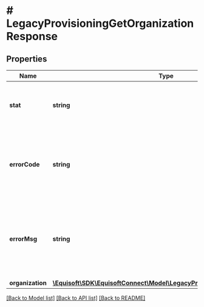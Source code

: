 # # LegacyProvisioningGetOrganizationResponse

## Properties

Name | Type | Description | Notes
------------ | ------------- | ------------- | -------------
**stat** | **string** | Status of the request that has been made. Can be &#39;ok&#39; or &#39;fail&#39; | [optional] 
**errorCode** | **string** | If the request has failed, this element will contain the error code related to the problem encountered. | [optional] 
**errorMsg** | **string** | If the request has failed, this element will contain the error message related to the problem encountered. | [optional] 
**organization** | [**\Equisoft\SDK\EquisoftConnect\Model\LegacyProvisioningOrganizationItem**](LegacyProvisioningOrganizationItem.md) |  | 

[[Back to Model list]](../../README.md#documentation-for-models) [[Back to API list]](../../README.md#documentation-for-api-endpoints) [[Back to README]](../../README.md)


